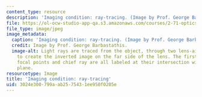 ```yaml
---
content_type: resource
description: 'Imaging condition: ray-tracing. (Image by Prof. George Barbastathis.)'
file: https://ol-ocw-studio-app-qa.s3.amazonaws.com/courses/2-71-optics-spring-2009/3024e300799aab2575431ee950f0205e_2-71s09.jpg
file_type: image/jpeg
image_metadata:
  caption: 'Imaging condition: ray-tracing. (Image by Prof. George Barbastathis.)'
  credit: Image by Prof. George Barbastathis.
  image-alt: Light rays are traced from the object, through two lens-air interfaces,
    to create the inverted image on the far side of the lens. The first and second
    focal points and chief ray are all labeled at their intersection with the ground
    plane.
resourcetype: Image
title: 'Imaging condition: ray-tracing'
uid: 3024e300-799a-ab25-7543-1ee950f0205e
---
```

